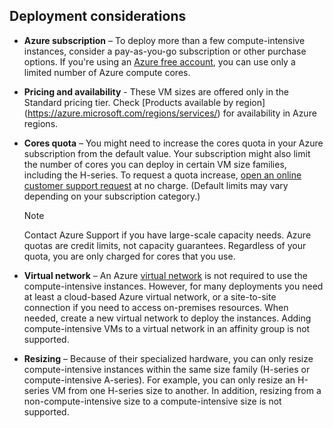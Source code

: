 

## Deployment considerations
* **Azure subscription** – To deploy more than a few compute-intensive instances, consider a pay-as-you-go subscription or other purchase options. If you're using an [Azure free account](https://azure.microsoft.com/free/), you can use only a limited number of Azure compute cores.

* **Pricing and availability** - These VM sizes are offered only in the Standard pricing tier. Check [Products available by region]
(https://azure.microsoft.com/regions/services/) for availability in Azure regions. 
* **Cores quota** – You might need to increase the cores quota in your Azure subscription from the default value. Your subscription might also limit the number of cores you can deploy in certain VM size families, including the H-series. To request a quota increase, [open an online customer support request](../articles/azure-supportability/how-to-create-azure-support-request.md) at no charge. (Default limits may vary depending on your subscription category.)
  
  > [!NOTE]
  > Contact Azure Support if you have large-scale capacity needs. Azure quotas are credit limits, not capacity guarantees. Regardless of your quota, you are only charged for cores that you use.
  > 
  > 
* **Virtual network** – An Azure [virtual network](https://azure.microsoft.com/documentation/services/virtual-network/) is not required to use the compute-intensive instances. However, for many deployments you need at least a cloud-based Azure virtual network, or a site-to-site connection if you need to access on-premises resources. When needed, create a new virtual network to deploy the instances. Adding compute-intensive VMs to a virtual network in an affinity group is not supported.
* **Resizing** – Because of their specialized hardware, you can only resize compute-intensive instances within the same size family (H-series or compute-intensive A-series). For example, you can only resize an H-series VM from one H-series size to another. In addition, resizing from a non-compute-intensive size to a compute-intensive size is not supported.  
